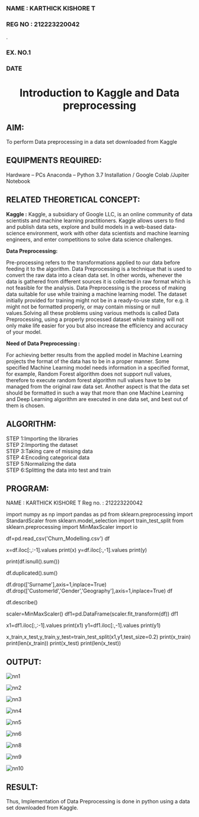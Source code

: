<H3>NAME : KARTHICK KISHORE T</H3>
<H3>REG NO : 212223220042</H3>.</H3>
<H3>EX. NO.1</H3>
<H3>DATE</H3>
<H1 ALIGN =CENTER> Introduction to Kaggle and Data preprocessing</H1>

## AIM:

To perform Data preprocessing in a data set downloaded from Kaggle

## EQUIPMENTS REQUIRED:
Hardware – PCs
Anaconda – Python 3.7 Installation / Google Colab /Jupiter Notebook

## RELATED THEORETICAL CONCEPT:

**Kaggle :**
Kaggle, a subsidiary of Google LLC, is an online community of data scientists and machine learning practitioners. Kaggle allows users to find and publish data sets, explore and build models in a web-based data-science environment, work with other data scientists and machine learning engineers, and enter competitions to solve data science challenges.

**Data Preprocessing:**

Pre-processing refers to the transformations applied to our data before feeding it to the algorithm. Data Preprocessing is a technique that is used to convert the raw data into a clean data set. In other words, whenever the data is gathered from different sources it is collected in raw format which is not feasible for the analysis.
Data Preprocessing is the process of making data suitable for use while training a machine learning model. The dataset initially provided for training might not be in a ready-to-use state, for e.g. it might not be formatted properly, or may contain missing or null values.Solving all these problems using various methods is called Data Preprocessing, using a properly processed dataset while training will not only make life easier for you but also increase the efficiency and accuracy of your model.

**Need of Data Preprocessing :**

For achieving better results from the applied model in Machine Learning projects the format of the data has to be in a proper manner. Some specified Machine Learning model needs information in a specified format, for example, Random Forest algorithm does not support null values, therefore to execute random forest algorithm null values have to be managed from the original raw data set.
Another aspect is that the data set should be formatted in such a way that more than one Machine Learning and Deep Learning algorithm are executed in one data set, and best out of them is chosen.


## ALGORITHM:
STEP 1:Importing the libraries<BR>
STEP 2:Importing the dataset<BR>
STEP 3:Taking care of missing data<BR>
STEP 4:Encoding categorical data<BR>
STEP 5:Normalizing the data<BR>
STEP 6:Splitting the data into test and train<BR>

##  PROGRAM:

NAME : KARTHICK KISHORE T
Reg no. : 212223220042

import numpy as np
import pandas as pd
from sklearn.preprocessing import StandardScaler
from sklearn.model_selection import train_test_split
from sklearn.preprocessing import MinMaxScaler
import io

df=pd.read_csv('Churn_Modelling.csv')
df

x=df.iloc[:,:-1].values
print(x)
y=df.iloc[:,-1].values
print(y)

print(df.isnull().sum())

df.duplicated().sum()

df.drop(['Surname'],axis=1,inplace=True) 
df.drop(['CustomerId','Gender','Geography'],axis=1,inplace=True)
df

df.describe()

scaler=MinMaxScaler()
df1=pd.DataFrame(scaler.fit_transform(df))
df1

x1=df1.iloc[:,:-1].values
print(x1)
y1=df1.iloc[:,-1].values
print(y1)

x_train,x_test,y_train,y_test=train_test_split(x1,y1,test_size=0.2)
print(x_train)
print(len(x_train))
print(x_test)
print(len(x_test))

## OUTPUT:

![nn1](https://github.com/user-attachments/assets/7680b420-ef64-4c31-b914-07441e0131cd)

![nn2](https://github.com/user-attachments/assets/e389095d-74dc-4c99-8417-4d4c4020b020)

![nn3](https://github.com/user-attachments/assets/ca0ab620-685d-4237-bd44-4013d6fcd1d5)

![nn4](https://github.com/user-attachments/assets/7e1bf6b2-dcfd-45d1-8938-5c4d37293dc9)

![nn5](https://github.com/user-attachments/assets/e0cec186-b6fc-4a8b-8f97-1a269b9919a2)

![nn6](https://github.com/user-attachments/assets/86d2a9d7-c19a-4719-a257-d4eafa3e58fd)

![nn8](https://github.com/user-attachments/assets/35162583-16d9-46d4-9a0b-3284874f0fb9)

![nn9](https://github.com/user-attachments/assets/d270a685-b90a-4d15-a8d1-a4a1ed678def)

![nn10](https://github.com/user-attachments/assets/d2a1dd14-4265-4d26-8c07-85c1c4c7878e)


## RESULT:
Thus, Implementation of Data Preprocessing is done in python  using a data set downloaded from Kaggle.


